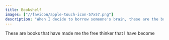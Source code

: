 ```yaml
---
title: Bookshelf
images: ["//favicon/apple-touch-icon-57x57.png"]
description: "When I decide to borrow someone's brain, these are the brains I borrow"
---
```


These are books that have made me the free thinker that I have become  



